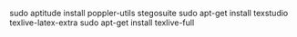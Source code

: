 sudo aptitude install poppler-utils stegosuite
sudo apt-get install texstudio texlive-latex-extra
sudo apt-get install texlive-full

